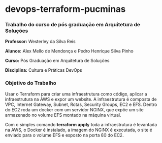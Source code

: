 # devops-terraform-pucminas
### Trabalho do curso de pós graduação em Arquitetura de Soluções

<b>Professor:</b> Westerley da Silva Reis

<b>Alunos:</b> Alex Mello de Mendonça e Pedro Henrique Silva Pinho

<b>Curso:</b> Pós Graduação em Arquitetura de Soluções

<b>Disciplina:</b> Cultura e Práticas DevOps

### Objetivo do Trabalho

Usar o Terraform para criar uma infraestrutura como código, aplicar a infraestrutura na AWS e expor um website. A infraestrutura é composta de VPC, Internet Gateway, Subnet, Rotas, Security Groups, EC2 e EFS. Dentro do EC2 roda um docker com um servidor NGINX, que expõe um site armazenado no volume EFS montado na máquina virtual.

Com o simples comando <b>terraform apply</b> toda a infraestrutura é levantada na AWS, o Docker é instalado, a imagem do NGINX é executada, o site é enviado para o volume EFS e exposto na porta 80 do EC2.
